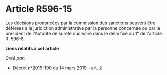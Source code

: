 # Article R596-15

Les décisions prononcées par la commission des sanctions peuvent être déférées à la juridiction administrative par la
personne concernée ou par le président de l'Autorité de sûreté nucléaire dans le délai fixé au 1° de l'article R. 596-8.

**Liens relatifs à cet article**

_Créé par_:

  - Décret n°2019-190 du 14 mars 2019 - art. 2
